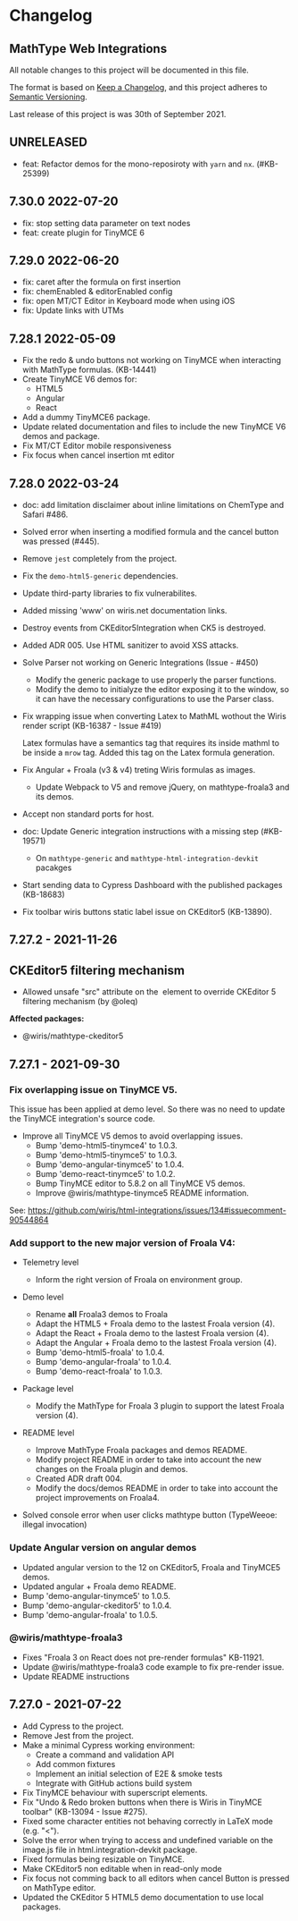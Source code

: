 # Changelog

## MathType Web Integrations

All notable changes to this project will be documented in this file.

The format is based on [Keep a Changelog](https://keepachangelog.com/en/1.0.0/),
and this project adheres to [Semantic Versioning](https://semver.org/spec/v2.0.0.html).

Last release of this project is was 30th of September 2021.

## UNRELEASED

  - feat: Refactor demos for the mono-reposiroty with `yarn` and `nx`. (#KB-25399)

## 7.30.0 2022-07-20

  - fix: stop setting data parameter on text nodes
  - feat: create plugin for TinyMCE 6

## 7.29.0 2022-06-20

  - fix: caret after the formula on first insertion
  - fix: chemEnabled & editorEnabled config
  - fix: open MT/CT Editor in Keyboard mode when using iOS
  - fix: Update links with UTMs

## 7.28.1 2022-05-09

  - Fix the redo & undo buttons not working on TinyMCE when interacting with MathType formulas. (KB-14441)
  - Create TinyMCE V6 demos for:
    - HTML5
    - Angular
    - React
  - Add a dummy TinyMCE6 package.
  - Update related documentation and files to include the new TinyMCE V6 demos and package.
  - Fix MT/CT Editor mobile responsiveness
  - Fix focus when cancel insertion mt editor

## 7.28.0 2022-03-24

  - doc: add limitation disclaimer about inline limitations on ChemType and Safari #486.
  - Solved error when inserting a modified formula and the cancel button was pressed (#445).
  - Remove `jest` completely from the project.
  - Fix the `demo-html5-generic` dependencies.
  - Update third-party libraries to fix vulnerabilites.
  - Added missing 'www' on wiris.net documentation links.
  - Destroy events from CKEditor5Integration when CK5 is destroyed.
  - Added ADR 005. Use HTML sanitizer to avoid XSS attacks.

- Solve Parser not working on Generic Integrations (Issue - #450)

  - Modify the generic package to use properly the parser functions.
  - Modify the demo to initialyze the editor exposing it to the window, so it can have the necessary configurations to use the Parser class.

- Fix wrapping issue when converting Latex to MathML wothout the Wiris render script (KB-16387 - Issue #419)
  
  Latex formulas have a semantics tag that requires its inside mathml to be inside a `mrow` tag.
  Added this tag on the Latex formula generation.

- Fix Angular + Froala (v3 & v4) treting Wiris formulas as images.
  - Update Webpack to V5 and remove jQuery, on mathtype-froala3 and its demos.

- Accept non standard ports for host.

- doc: Update Generic integration instructions with a missing step (#KB-19571)
  - On `mathtype-generic` and `mathtype-html-integration-devkit` pacakges

- Start sending data to Cypress Dashboard with the published packages (KB-18683)
- Fix toolbar wiris buttons static label issue on CKEditor5 (KB-13890).

## 7.27.2 - 2021-11-26

## CKEditor5 filtering mechanism

- Allowed unsafe "src" attribute on the <img> element to override CKEditor 5 filtering mechanism (by @oleq)

**Affected packages:**

- @wiris/mathtype-ckeditor5
## 7.27.1 - 2021-09-30

### Fix overlapping issue on TinyMCE V5.

  This issue has been applied at demo level. So there was no need
  to update the TinyMCE integration's source code.

  - Improve all TinyMCE V5 demos to avoid overlapping issues.
    - Bump 'demo-html5-tinymce4' to 1.0.3.
    - Bump 'demo-html5-tinymce5' to 1.0.3.
    - Bump 'demo-angular-tinymce5' to 1.0.4.
    - Bump 'demo-react-tinymce5' to 1.0.2.
    - Bump TinyMCE editor to 5.8.2 on all TinyMCE V5 demos.
    - Improve @wiris/mathtype-tinymce5 README information.

  See: https://github.com/wiris/html-integrations/issues/134#issuecomment-90544864

### Add support to the new major version of Froala V4:

  - Telemetry level
    - Inform the right version of Froala on environment group.
  - Demo level
    - Rename **all** Froala3 demos to Froala
    - Adapt the HTML5 + Froala demo to the lastest Froala version (4).
    - Adapt the React + Froala demo to the lastest Froala version (4).
    - Adapt the Angular + Froala demo to the lastest Froala version (4).
    - Bump 'demo-html5-froala' to 1.0.4.
    - Bump 'demo-angular-froala' to 1.0.4.
    - Bump 'demo-react-froala' to 1.0.3.
  - Package level
    - Modify the MathType for Froala 3 plugin to support the latest Froala version (4).
  - README level
    - Improve MathType Froala packages and demos README.
    - Modify project README in order to take into account the new changes on the Froala plugin and demos.
    - Created ADR draft 004.
    - Modify the docs/demos README in order to take into account the project improvements on Froala4.

  - Solved console error when user clicks mathtype button (TypeWeeoe: illegal invocation)

### Update Angular version on angular demos
  - Updated angular version to the 12 on CKEditor5, Froala and TinyMCE5 demos.
  - Updated angular + Froala demo README.
  - Bump 'demo-angular-tinymce5' to 1.0.5.
  - Bump 'demo-angular-ckeditor5' to 1.0.4.
  - Bump 'demo-angular-froala' to 1.0.5.
### @wiris/mathtype-froala3

- Fixes "Froala 3 on React does not pre-render formulas" KB-11921.
- Update @wiris/mathtype-froala3 code example to fix pre-render issue.
- Update README instructions

## 7.27.0 - 2021-07-22
- Add Cypress to the project.
- Remove Jest from the project.
- Make a minimal Cypress working environment:
  - Create a command and validation API
  - Add common fixtures
  - Implement an initial selection of E2E & smoke tests
  - Integrate with GitHub actions build system
- Fix TinyMCE behaviour with superscript elements.
- Fix "Undo & Redo broken buttons when there is Wiris in TinyMCE toolbar" (KB-13094 - Issue #275).
- Fixed some character entities not behaving correctly in LaTeX mode (e.g. "<").
- Solve the error when trying to access and undefined variable on the image.js file in html.integration-devkit package.
- Fixed formulas being resizable on TinyMCE.
- Make CKEditor5 non editable when in read-only mode
- Fix focus not comming back to all editors when cancel Button is pressed on MathType editor.
- Updated the CKEditor 5 HTML5 demo documentation to use local packages.